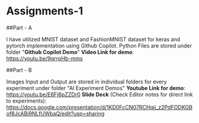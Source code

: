 # Assignments-1

##Part - A

I have utilized MNIST dataset and FashionMNIST dataset for keras and pytorch implementation using Github Copilot.
Python Files are stored under folder "**Github Copilot Demo**"
**Video Link for demo**: https://youtu.be/9qrrpHb-mms

##Part - B

Images Input and Output are stored in individual folders for every experiment under folder "AI Experiment Demos"
**Youtube Link for demo**: https://youtu.be/E6Fj6pZZDr0
**Slide Deck** (Check Editor notes for direct link to experiments): https://docs.google.com/presentation/d/1KD0FcCN07RCHqjj_z2PdFODKGBof8JcABi9NLfUWbaQ/edit?usp=sharing